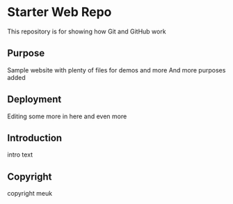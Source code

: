 # Starter Web Repo

This repository is for showing how Git and GitHub work 

## Purpose

Sample website with plenty of files for demos and more
And more purposes added

## Deployment

Editing some more in here and even more

## Introduction

intro text

## Copyright

copyright meuk
